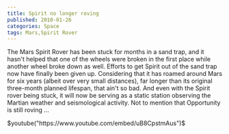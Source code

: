 ```yaml
---
title: Spirit no longer roving
published: 2010-01-26
categories: Space
tags: Mars,Spirit Rover
---
```


The Mars Spirit Rover has been stuck for months in a sand trap, and it hasn't helped that
one of the wheels were broken in the first place while another wheel broke down as well.
Efforts to get Spirit out of the sand trap now have finally been given up.  Considering
that it has roamed around Mars for six years (albeit over very small distances), far
longer than its original three-month planned lifespan, that ain't so bad.  And even with
the Spirit rover being stuck, it will now be serving as a static station observing the
Martian weather and seismological activity.  Not to mention that Opportunity is still
roving ...

$youtube("https://www.youtube.com/embed/uB8CpstmAus")$
